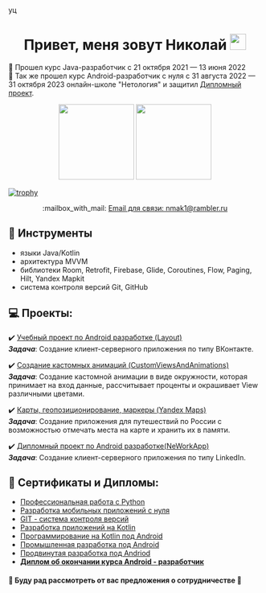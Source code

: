 уц
<h1 align="center">Привет, меня зовут Николай</a> 
<img src="https://github.com/blackcater/blackcater/raw/main/images/Hi.gif" height="32"/></h1>


:book: Прошел курс Java-разработчик с 21 октября 2021 — 13 июня 2022   
:book: Так же прошел курс Android-разработчик с нуля с 31 августа 2022 — 31 октября 2023 онлайн-школе "Нетология" и защитил [Дипломный проект](https://github.com/nmak1/Social_Network).

<p align = 'center'>
 <a href="https://github-readme-stats.vercel.app/api?username=mspirat&show_icons=true&count_private=true"><img height=150 src="https://github-readme-stats.vercel.app/api?username=nmak1&show_icons=true&count_private=true" /></a>
<a href="https://github.com/mspirat/github-readme-stats"><img height=150 src="https://github-readme-stats.vercel.app/api/top-langs/?username=nmak1&layout=compact" /></a>
 </p>
 
[![trophy](https://github-profile-trophy.vercel.app/?username=nmak1)](https://github.com/nmak1/github-profile-trophy)    



<p align='center'>
:mailbox_with_mail: <a href="mailto:nmak1@rambler.ru">Email для связи: nmak1@rambler.ru</a>
</p> 

## :wrench: Инструменты
*   языки Java/Kotlin
*   архитектура MVVM
*   библиотеки Room, Retrofit, Firebase, Glide, Coroutines, Flow, Paging, Hilt, Yandex Mapkit
*   система контроля версий Git, GitHub


## :computer: Проекты:
:heavy_check_mark: [Учебный проект по Android разработке (Layout)](https://github.com/nmak1/Layout )<br>
***Задача***: Создание клиент-серверного приложения по типу ВКонтакте.

:heavy_check_mark: [Создание кастомных анимаций (CustomViewsAndAnimations)](https://github.com/nmak1/StatsView )<br>
***Задача***: Создание кастомной анимации в виде окружности, которая принимает на вход данные, рассчитывает проценты и окрашивает View различными цветами.

:heavy_check_mark: [Карты, геопозиционирование, маркеры (Yandex Maps)](https://github.com/nmak1/YandexMaps )<br>
***Задача***: Создание приложения для путешествий по России с возможностью отмечать места на карте и хранить их в памяти.

:heavy_check_mark: [Дипломный проект по Android разработке(NeWorkApp)](https://github.com/nmak1/Social_Network )<br>
***Задача***: Создание клиент-серверного приложения по типу LinkedIn.

## :page_with_curl: Сертификаты и Дипломы:
* [Профессиональная работа с Python](https://1drv.ms/b/c/172ec0bf58142f77/EVS5wlkmSJdAsh1jzYruAg8BO0OzADcu9P0NzZ7ici5cPg?e=PoVnHU)<br>
* [Разработка мобильных приложений с нуля](https://1drv.ms/b/s!AncvFFi_wC4X1mMbiI7gHpDumRqD?e=yU5Wc9) <br>
* [GIT - система контроля версий](https://netology.ru/sharing/e514d44c9abed50312f0983c11501462?utm_source=social&utm_campaign=achievements) <br>
* [Разработка приложений на Kotlin](https://1drv.ms/b/s!AncvFFi_wC4XyHajGJOsP23tPSja?e=N8vubL) <br>
* [Программирование на Kotlin под Android](https://1drv.ms/b/s!AncvFFi_wC4XzR08pXCBZXa3j6Ts?e=zRcljD) <br>
* [Промышленная разработка под Android](https://1drv.ms/b/s!AncvFFi_wC4X1XT3bKSa6fKnJb4Q?e=c0hafY) <br>
* [Продвинутая разработка под Andriod](https://1drv.ms/b/s!AncvFFi_wC4X1WXIM03Jr8kHdCaQ?e=oSYHHy )<br>
* **[Диплом об окончании курса Android - разработчик](https://1drv.ms/b/s!AncvFFi_wC4X1mxr5IIQ5FSnRkKs?e=GeIn9B )**<br>

#### :handshake: Буду рад рассмотреть от вас предложения о сотрудничестве :handshake:

